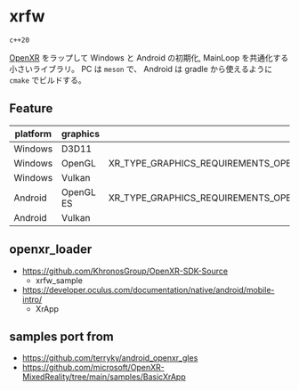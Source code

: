# xrfw

`c++20`

[OpenXR](https://www.khronos.org/openxr/) をラップして Windows と Android の初期化, MainLoop を共通化する小さいライブラリ。
PC は `meson` で、 Android は gradle から使えるように `cmake` でビルドする。

## Feature

|platform|graphics|||
|-|-|-|-|
|Windows|D3D11|||
|Windows|OpenGL|XR_TYPE_GRAPHICS_REQUIREMENTS_OPENGL_KHR|✅|
|Windows|Vulkan|||
|Android|OpenGL ES| XR_TYPE_GRAPHICS_REQUIREMENTS_OPENGL_ES_KHR|✅|
|Android|Vulkan|||

## openxr_loader

- https://github.com/KhronosGroup/OpenXR-SDK-Source
  - xrfw_sample
- https://developer.oculus.com/documentation/native/android/mobile-intro/
  - XrApp

## samples port from

- https://github.com/terryky/android_openxr_gles
- https://github.com/microsoft/OpenXR-MixedReality/tree/main/samples/BasicXrApp
